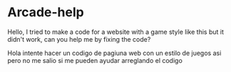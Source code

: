 # Arcade-help
Hello, I tried to make a code for a website with a game style like this but it didn't work, can you help me by fixing the code?

Hola intente hacer un codigo de pagiuna web con un estilo de juegos asi pero no me salio si me pueden ayudar arreglando el codigo
